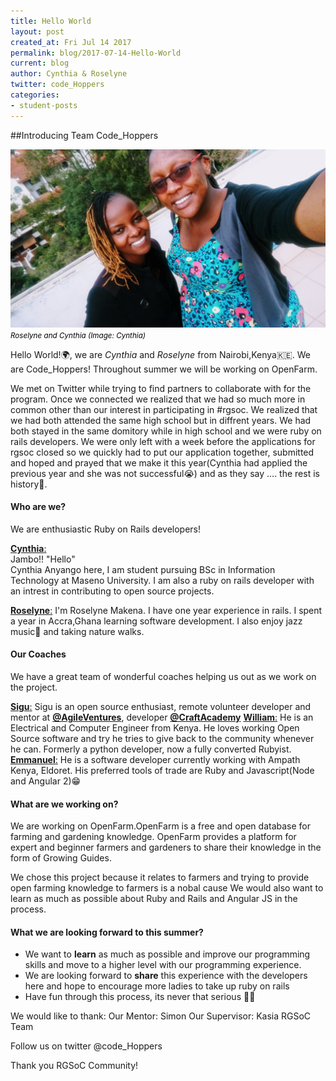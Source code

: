 ```yaml
---
title: Hello World 
layout: post
created_at: Fri Jul 14 2017
permalink: blog/2017-07-14-Hello-World
current: blog
author: Cynthia & Roselyne
twitter: code_Hoppers
categories:
- student-posts
---
```


##Introducing Team Code_Hoppers

<img src="/img/blog/2017/code_hoppers.jpg" alt="Cynthia and Roselyne">
<br><font color="black"><small><i> Roselyne and Cynthia (Image: Cynthia)</i></small></font>

Hello World!🌍, we are _Cynthia_ and _Roselyne_ from Nairobi,Kenya🇰🇪. We are Code_Hoppers! Throughout summer we will be working on OpenFarm. 

We met on Twitter while trying to find partners to collaborate with for the program. Once we connected we realized that we had so much more in common other than our interest in participating in #rgsoc. We realized that we had both attended the same high school but in diffrent years. We had both stayed in the same domitory while in high school and we were ruby on rails developers. We were only left with a week before the applications for rgsoc closed so we quickly had to put our application together, submitted and hoped and prayed that we make it this year(Cynthia had applied the previous year and she was not successful😭) and as they say .... the rest is history🎉.

#### Who are we?  
We are enthusiastic Ruby on Rails developers!

[__Cynthia__:](https://twitter.com/annyango)  
Jambo!! "Hello"  
Cynthia Anyango here, I am student pursuing BSc in Information Technology at Maseno University. I am also a ruby on rails developer with an intrest in contributing to open source projects.

[__Roselyne__:](https://twitter.com/RoselyneMakena) 
I'm Roselyne Makena. I have one year experience in rails. I spent a year in Accra,Ghana learning software development. I also enjoy jazz music🎺 and taking nature walks. 


#### Our Coaches
We have a great team of wonderful coaches helping us out as we work on the project. 

[__Sigu__:](https://twitter.com/s_igu)
Sigu is an open source enthusiast, remote volunteer developer and mentor at [__@AgileVentures__](https://github.com/agileventures), developer [__@CraftAcademy__](https://github.com/craftacademy)
[__William__:](https://twitter.com/wanyama_man)
He is an Electrical and Computer Engineer from Kenya. He loves working Open Source software and try he tries to give back to the community whenever he can. Formerly a python developer, now a fully converted Rubyist.
[__Emmanuel__:](http://twitter.com/achachiez)
He is a software developer currently working with Ampath Kenya, Eldoret. His preferred tools of trade are Ruby and Javascript(Node and Angular 2)😁

#### What are we working on?
We are working on OpenFarm.OpenFarm is a free and open database for farming and gardening knowledge. OpenFarm provides a platform for expert and beginner farmers and gardeners to share their knowledge in the form of Growing Guides.

We chose this project because it relates to farmers and trying to provide open farming knowledge to farmers is a nobal cause 
We would also want to learn as much as possible about Ruby and Rails and Angular JS in the process.  

#### What we are looking forward to this summer?
* We want to **learn** as much as possible and improve our programming skills and move to a higher level with our programming experience. 
* We are looking forward to **share** this experience with the developers here and hope to encourage more ladies to take up ruby on rails 
* Have fun through this process, its never that serious 💃🏽

We would like to thank: 
Our Mentor: Simon
Our Supervisor: Kasia
RGSoC Team 


Follow us on twitter @code_Hoppers

Thank you RGSoC Community!
